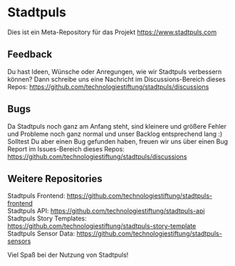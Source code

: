 # Stadtpuls
Dies ist ein Meta-Repository für das Projekt https://www.stadtpuls.com

## Feedback
Du hast Ideen, Wünsche oder Anregungen, wie wir Stadtpuls verbessern können? Dann schreibe uns eine Nachricht im Discussions-Bereich dieses Repos: https://github.com/technologiestiftung/stadtpuls/discussions

## Bugs
Da Stadtpuls noch ganz am Anfang steht, sind kleinere und größere Fehler und Probleme noch ganz normal und unser Backlog entsprechend lang :) Solltest Du aber  einen Bug gefunden haben, freuen wir uns über einen Bug Report im Issues-Bereich dieses Repos: https://github.com/technologiestiftung/stadtpuls/discussions

## Weitere Repositories
Stadtpuls Frontend: https://github.com/technologiestiftung/stadtpuls-frontend  
Stadtpuls API: https://github.com/technologiestiftung/stadtpuls-api  
Stadtpuls Story Templates: https://github.com/technologiestiftung/stadtpuls-story-template  
Stadtpuls Sensor Data: https://github.com/technologiestiftung/stadtpuls-sensors  

Viel Spaß bei der Nutzung von Stadtpuls!
